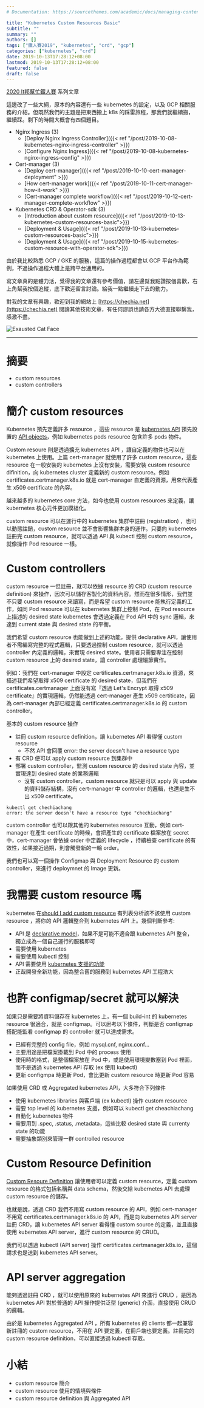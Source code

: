 ```yaml
---
# Documentation: https://sourcethemes.com/academic/docs/managing-content/

title: "Kubernetes Custom Resources Basic"
subtitle: ""
summary: ""
authors: []
tags: ["鐵人賽2019", "kubernetes", "crd", "gcp"]
categories: ["kubernetes", "crd"]
date: 2019-10-13T17:28:12+08:00
lastmod: 2019-10-13T17:28:12+08:00
featured: false
draft: false
---
```


[2020 It邦幫忙鐵人賽](https://ithelp.ithome.com.tw/2020ironman) 系列文章

這邊改了一些大綱，原本的內容還有一些 kubernetes 的設定，以及 GCP 相關服務的介紹。但既然我們的主題是把東西搬上 k8s 的踩雷旅程，那我們就繼續搬，繼續踩。剩下的時間大概會有四個題目。

- Nginx Ingress (3)
  - [Deploy Nginx Ingress Controller]({{< ref "/post/2019-10-08-kubernetes-nginx-ingress-controller" >}})
  - [Configure Nginx Ingress]({{< ref "/post/2019-10-08-kubernetes-nginx-ingress-config" >}})
- Cert-manager (3)
  - [Deploy cert-manager]({{< ref "/post/2019-10-10-cert-manager-deployment" >}})
  - [How cert-manager work]({{< ref "/post/2019-10-11-cert-manager-how-it-work" >}})
  - [Cert-manager complete workflow]({{< ref "/post/2019-10-12-cert-manager-complete-workflow" >}})
- Kubernetes CRD & Operator-sdk (3)
  - [Introduction about custom resource]({{< ref "/post/2019-10-13-kubernetes-custom-resources-basic">}})
  - [Deployment & Usage]({{< ref "/post/2019-10-13-kubernetes-custom-resources-basic">}})
  - [Deployment & Usage]({{< ref "/post/2019-10-15-kubernetes-custom-resource-with-operator-sdk">}})

由於我比較熟悉 GCP / GKE 的服務，這篇的操作過程都會以 GCP 平台作為範例，不過操作過程大體上是跨平台通用的。

寫文章真的是體力活，覺得我的文章還有參考價值，請左邊幫我點讚按個喜歡，右上角幫我按個追縱，底下歡迎留言討論。給我一點繼續走下去的動力。

對我的文章有興趣，歡迎到我的網站上 [https://chechia.net](https://chechia.net) 閱讀其他技術文章，有任何謬誤也請各方大德直接聯繫我，感激不盡。

![Exausted Cat Face](https://d32l83enj9u8rg.cloudfront.net/wp-content/uploads/iStock-966846550-cat-overheating-simonkr-1-940x470.jpg)

---

# 摘要

* custom resources
* custom controllers

# 簡介 custom resources

Kubernetes 預先定義許多 resource ，這些 resource 是 [kubernetes API](https://kubernetes.io/docs/reference/using-api/api-overview/) 預先設置的 [API objects](https://kubernetes.io/docs/concepts/overview/working-with-objects/kubernetes-objects/)，例如 kubernetes pods resource 包含許多 pods 物件。

Custom resoure 則是透過擴充 kubernetes API ，讓自定義的物件也可以在 kubernetes 上使用。上篇 cert-manager 就使用了許多 custom resource，這些 resource 在一般安裝的 kubernetes 上沒有安裝，需要安裝 custom resource difinition，向 kubernetes cluster 定義新的 custom resource。例如 certificates.certmanager.k8s.io 就是 cert-manager 自定義的資源，用來代表產生 x509 certificate 的內容。

越來越多的 kubernetes core 方法，如今也使用 custom resources 來定義，讓 kubernetes 核心元件更加模組化。

custom resource 可以在運行中的 kubernetes 集群中註冊 (registration) ，也可以動態註銷，custom resource 並不會影響集群本身的運作。只要向 kubernetes 註冊完 custom resource，就可以透過 API 與 kubectl 控制 custom resource，就像操作 Pod resource 一樣。

# Custom controllers

custom resource 一但註冊，就可以依據 resource 的 CRD (custom resource definition) 來操作，因次可以儲存客製化的資料內容。然而在很多情形，我們並不只要 custom resource 來讀寫，而是希望 custom resource 能執行定義的工作，如同 Pod resource 可以在 kubernetes 集群上控制 Pod，在 Pod resource 上描述的 desired state kubernetes 會透過定義在 Pod API 中的 sync 邏輯，來達到 current state 與 desired state 的平衡。

我們希望 custom resource 也能做到上述的功能，提供 declarative API，讓使用者不需編寫完整的程式邏輯，只要透過控制 custom resource，就可以透過 controller 內定義的邏輯，來實現 desired state。使用者只需要專注在控制 custom resource 上的 desired state，讓 controller 處理細節實作。

例如：我們在 cert-manager 中設定 certificates.certmanager.k8s.io 資源，來描述我們希望取得 x509 certificate 的 desired state，但我們在 certificates.certmanager 上面沒有寫『透過 Let's Encrypt 取得 x509 certificate』的實現邏輯，仍然能透過 cert-manager 產生 x509 certiticate，因為 cert-manager 內部已經定義 certificates.certmanager.k8s.io 的 custom controller。


基本的 custom resource 操作

* 註冊 custom resource definition，讓 kubernetes API 看得懂 custom resource
  * 不然 API 會回覆 error: the server doesn't have a resource type
* 有 CRD 便可以 apply custom resource 到集群中
* 部署 custom controller，監測 custom resource 的 desired state 內容，並實現達到 desired state 的業務邏輯
  * 沒有 custom controller，custom resource 就只是可以 apply 與 update 的資料儲存結構，沒有 cert-manager 中 controller 的邏輯，也還是生不出 x509 certificate。

```
kubectl get chechiachang
error: the server doesn't have a resource type "chechiachang"
```

custom controller 也可以跟其他的 kubernetes resource 互動，例如 cert-manager 在產生 certificate 的時候，會把產生的 certificate 檔案放在 secret 中，cert-manager 會依據 order 中定義的 lifecycle ，持續檢查 certificate 的有效性，如果接近過期，則會觸發新的一輪 order。

我們也可以寫一個操作 Configmap 與 Deployment Resource 的 custom controller，來進行 deploymnet 的 Image 更新。

# 我需要 custom resource 嗎

kubernetes 在[should I add custom resource](https://kubernetes.io/docs/concepts/extend-kubernetes/api-extension/custom-resources/#should-i-add-a-custom-resource-to-my-kubernetes-cluster) 有列表分析該不該使用 custom resource ，將你的 API 邏輯整合到 kubernetes API 上。幾個判斷參考:

* API 是 [declarative model](https://kubernetes.io/docs/concepts/extend-kubernetes/api-extension/custom-resources/#declarative-apis)，如果不是可能不適合跟 kubernetes API 整合，獨立成為一個自己運行的服務即可
* 需要使用 kubernetes 
* 需要使用 kubectl 控制
* API 需要使用 [kubernetes 支援的功能](https://kubernetes.io/docs/concepts/extend-kubernetes/api-extension/custom-resources/#common-features)
* 正哉開發全新功能，因為整合舊的服務到 kubernetes API 工程浩大

# 也許 configmap/secret 就可以解決

如果只是需要將資料儲存在 kubernetes 上，有一個 build-int 的 kubernetes resource 很適合，就是 configmap。可以瘀考以下條件，判斷是否 configmap 搭配能監看 configmap 的 controller 就可以達成需求。

* 已經有完整的 config file，例如 mysql.cnf, nginx.conf...
* 主要用途是把檔案掛載到 Pod 中的 process 使用
* 使用時的格式，是整個檔案放在 Pod 中，或是使用環境變數塞到 Pod 裡面，而不是透過 kubernetes API 存取 (ex 使用 kubectl)
* 更新 configmpa 時更新 Pod，會比更新 custom resource 時更新 Pod 容易

如果使用 CRD 或 Aggregated kubernetes API，大多符合下列條件

* 使用 kubernetes libraries 與客戶端 (ex kubectl) 操作 custom resource
* 需要 top level 的 kubernetes 支援，例如可以 kubectl get cheachiachang
* 自動化 kubernetes 物件
* 需要用到 .spec, .status, .metadata，這些比較 desired state 與 currenty state 的功能
* 需要抽象類別來管理一群 controlled resource

# Custom Resource Definition

[Custom Resoure Definition](https://kubernetes.io/docs/concepts/extend-kubernetes/api-extension/custom-resources/#customresourcedefinitions) 讓使用者可以定義 custom resource，定義 custom resource 的格式包括名稱與 data schema，然後交給 kubernetes API 去處理 custom resource 的儲存。

也就是說，透過 CRD 我們不用寫 custom resource 的 API，例如 cert-manager 不用寫 certificates.certmanager.k8s.io 的 API，而是向 kubernetes API server 註冊 CRD，讓 kubernetes API server 看得懂 custom source 的定義，並且直接使用 kubernetes API server，進行 custom resource 的 CRUD。

我們可以透過 kubectl (API server) 操作 certificates.certmanager.k8s.io，這個請求也是送到 kubernetes API server。

# API server aggregation

能夠透過註冊 CRD ，就可以使用原來的 kubernetes API 來進行 CRUD ，是因為 kubernetes API 對於普通的 API 操作提供泛型 (generic) 介面，直接使用 CRUD 的邏輯。

由於是 kubernetes Aggregated API ，所有 kubernetes 的 clients 都一起兼容新註冊的 custom resource，不用在 API 要定義，在冊戶端也要定義。註冊完的 custom resource definition，可以直接透過 kubectl 存取。

# 小結

* custom resource 簡介
* custom resource 使用的情境與條件
* custom resource definition 與 Aggregated API
